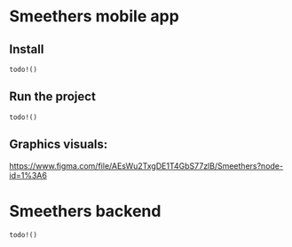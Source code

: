 # Smeethers mobile app

## Install

```
todo!()
```

## Run the project

```
todo!()
```

## Graphics visuals:

https://www.figma.com/file/AEsWu2TxgDE1T4GbS77zlB/Smeethers?node-id=1%3A6

# Smeethers backend

```
todo!()
```
